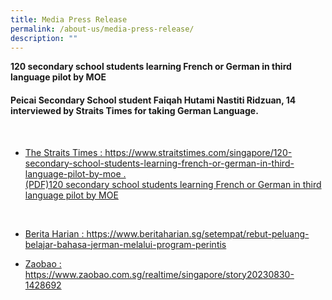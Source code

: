 ```yaml
---
title: Media Press Release
permalink: /about-us/media-press-release/
description: ""
---
```

<p><b>120 secondary school students learning French or German in third language pilot by MOE</b></p><p>
	</p><p></p><h4>Peicai Secondary School student Faiqah Hutami Nastiti Ridzuan, 14 interviewed by Straits Times for taking German Language.</h4><p></p><br>
<ul>
<li><a rel="noopener" target="_blank" href="https://www.straitstimes.com/singapore/120-secondary-school-students-learning-french-or-german-in-third-language-pilot-by-moe">The Straits Times : https://www.straitstimes.com/singapore/120-secondary-school-students-learning-french-or-german-in-third-language-pilot-by-moe .</a>
<a rel="noopener" target="_blank" href="/files/french or german in third language pilot by moe  the straits times_1.pdf"><br>(PDF)120 secondary school students learning French or German in third language pilot by MOE</a></li></ul><br>


<ul>
<li><a rel="noopener" target="_blank" href="https://www.beritaharian.sg/setempat/rebut-peluang-belajar-bahasa-jerman-melalui-program-perintis">Berita Harian : https://www.beritaharian.sg/setempat/rebut-peluang-belajar-bahasa-jerman-melalui-program-perintis</a></li></ul>

<ul>
<li><a rel="noopener" target="_blank" href="https://www.zaobao.com.sg/realtime/singapore/story20230830-1428692">Zaobao : https://www.zaobao.com.sg/realtime/singapore/story20230830-1428692</a></li></ul>